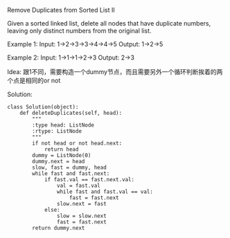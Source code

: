 Remove Duplicates from Sorted List II

Given a sorted linked list, delete all nodes that have duplicate numbers, leaving only distinct numbers from the original list.

Example 1:
Input: 1->2->3->3->4->4->5
Output: 1->2->5

Example 2:
Input: 1->1->1->2->3
Output: 2->3

Idea:
跟1不同，需要构造一个dummy节点，而且需要另外一个循环判断挨着的两个点是相同的or not

Solution:
```
class Solution(object):
    def deleteDuplicates(self, head):
        """
        :type head: ListNode
        :rtype: ListNode
        """
        if not head or not head.next:
            return head
        dummy = ListNode(0)
        dummy.next = head
        slow, fast = dummy, head
        while fast and fast.next:
            if fast.val == fast.next.val:
                val = fast.val
                while fast and fast.val == val:
                    fast = fast.next
                slow.next = fast
            else:
                slow = slow.next
                fast = fast.next
        return dummy.next
```